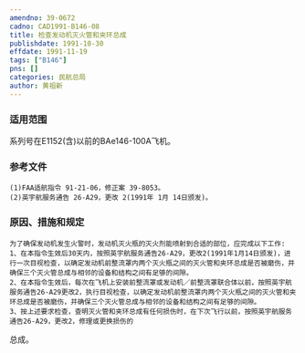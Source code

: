 ```yaml
---
amendno: 39-0672  
cadno: CAD1991-B146-08  
title: 检查发动机灭火管和夹环总成  
publishdate: 1991-10-30  
effdate: 1991-11-19  
tags: ["B146"]  
pns: []  
categories: 民航总局  
author: 黄祖新  
---
```

  
### 适用范围  
系列号在E1152(含)以前的BAe146-100A飞机。  
  
<!--more-->  
### 参考文件  
    (1)FAA适航指令 91-21-06，修正案 39-8053。  
    (2)英宇航服务通告 26-A29，更改 2(1991年 1月 14日颁发)。  
  
### 原因、措施和规定  
    为了确保发动机发生火警时，发动机灭火瓶的灭火剂能喷射到合适的部位，应完成以下工作:  
    1、在本指令生效后30天内，按照英宇航服务通告26-A29，更改2(1991年1月14日颁发)，进行一次目视检查，以确定发动机前整流罩内两个灭火瓶之间的灭火管和夹环总成是否被磨伤，并确保三个灭火管总成与相邻的设备和结构之间有足够的间隙。  
    2、在本指令生效后，每次在飞机上安装前整流罩或发动机／前整流罩联合体以前，按照英宇航服务通告26-A29更改2，执行目视检查，以确定发动机前整流罩内两个灭火瓶之间的灭火管和夹环总成是否被磨伤，并确保三个灭火管总成与相邻的设备和结构之间有足够的间隙。  
    3、按上述要求检查，查明灭火管和夹环总成有任何损伤时，在下次飞行以前，按照英宇航服务通告26-A29，更改2，修理或更换损伤的  
  
总成。  
